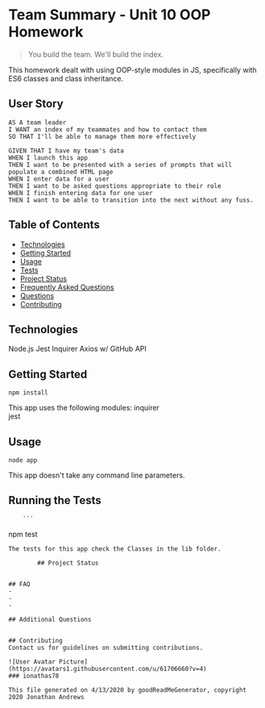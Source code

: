 # Team Summary - Unit 10 OOP Homework

> You build the team. We'll build the index.

This homework dealt with using OOP-style modules in JS, specifically with ES6 classes and class inheritance.

## User Story

```
AS A team leader
I WANT an index of my teammates and how to contact them
SO THAT I'll be able to manage them more effectively
```

```
GIVEN THAT I have my team's data
WHEN I launch this app
THEN I want to be presented with a series of prompts that will populate a combined HTML page
WHEN I enter data for a user
THEN I want to be asked questions appropriate to their role
WHEN I finish entering data for one user
THEN I want to be able to transition into the next without any fuss.
```


## Table of Contents
* [Technologies](#Technologies)
* [Getting Started](#Getting)
* [Usage](#Usage)
* [Tests](#Running)
* [Project Status](#Project)
* [Frequently Asked Questions](#FAQ)
* [Questions](#Additional)
* [Contributing](#Contributing)

## Technologies
Node.js
Jest
Inquirer
Axios w/ GitHub API

## Getting Started
```
npm install
```
This app uses the following modules:
inquirer\
jest


## Usage
```
node app
```
This app doesn't take any command line parameters.


## Running the Tests
        ```
npm test
```
The tests for this app check the Classes in the lib folder.

        ## Project Status


## FAQ
- 
- 
- 

## Additional Questions


## Contributing
Contact us for guidelines on submitting contributions.

![User Avatar Picture](https://avatars1.githubusercontent.com/u/61706660?v=4)
### ionathas78

This file generated on 4/13/2020 by goodReadMeGenerator, copyright 2020 Jonathan Andrews
